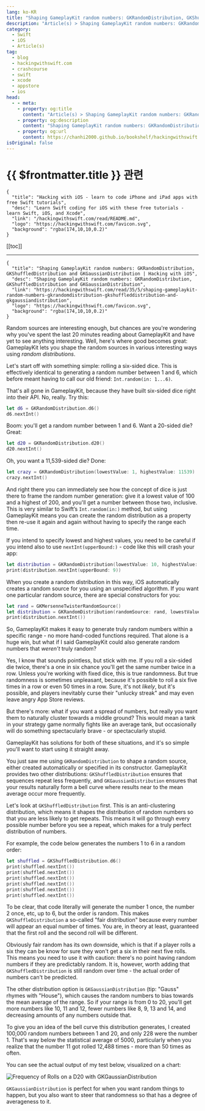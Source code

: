 ```yaml
---
lang: ko-KR
title: "Shaping GameplayKit random numbers: GKRandomDistribution, GKShuffledDistribution and GKGaussianDistribution"
description: "Article(s) > Shaping GameplayKit random numbers: GKRandomDistribution, GKShuffledDistribution and GKGaussianDistribution"
category:
  - Swift
  - iOS
  - Article(s)
tag: 
  - blog
  - hackingwithswift.com
  - crashcourse
  - swift
  - xcode
  - appstore
  - ios  
head:
  - - meta:
    - property: og:title
      content: "Article(s) > Shaping GameplayKit random numbers: GKRandomDistribution, GKShuffledDistribution and GKGaussianDistribution"
    - property: og:description
      content: "Shaping GameplayKit random numbers: GKRandomDistribution, GKShuffledDistribution and GKGaussianDistribution"
    - property: og:url
      content: https://chanhi2000.github.io/bookshelf/hackingwithswift.com/read/35/05-shaping-gameplaykit-random-numbers-gkrandomdistribution-gkshuffleddistribution-and-gkgaussiandistribution.html
isOriginal: false
---
```


# {{ $frontmatter.title }} 관련

```component VPCard
{
  "title": "Hacking with iOS - learn to code iPhone and iPad apps with free Swift tutorials",
  "desc": "Learn Swift coding for iOS with these free tutorials - learn Swift, iOS, and Xcode",
  "link": "/hackingwithswift.com/read/README.md",
  "logo": "https://hackingwithswift.com/favicon.svg",
  "background": "rgba(174,10,10,0.2)"
}
```

[[toc]]

---

```component VPCard
{
  "title": "Shaping GameplayKit random numbers: GKRandomDistribution, GKShuffledDistribution and GKGaussianDistribution | Hacking with iOS",
  "desc": "Shaping GameplayKit random numbers: GKRandomDistribution, GKShuffledDistribution and GKGaussianDistribution",
  "link": "https://hackingwithswift.com/read/35/5/shaping-gameplaykit-random-numbers-gkrandomdistribution-gkshuffleddistribution-and-gkgaussiandistribution",
  "logo": "https://hackingwithswift.com/favicon.svg",
  "background": "rgba(174,10,10,0.2)"
}
```

Random sources are interesting enough, but chances are you're wondering why you've spent the last 20 minutes reading about GameplayKit and have yet to see anything interesting. Well, here's where good becomes great: GameplayKit lets you shape the random sources in various interesting ways using *random distributions*.

Let's start off with something simple: rolling a six-sided dice. This is effectively identical to generating a random number between 1 and 6, which before meant having to call our old friend: `Int.random(in: 1...6)`.

That's all gone in GameplayKit, because they have built six-sided dice right into their API. No, really. Try this:

```swift
let d6 = GKRandomDistribution.d6()
d6.nextInt()
```

Boom: you'll get a random number between 1 and 6. Want a 20-sided die? Great:

```swift
let d20 = GKRandomDistribution.d20()
d20.nextInt()
```

Oh, you want a 11,539-sided die? Done:

```swift
let crazy = GKRandomDistribution(lowestValue: 1, highestValue: 11539)
crazy.nextInt()
```

And right there you can immediately see how the concept of dice is just there to frame the random number generation: give it a lowest value of 100 and a highest of 200, and you'll get a number between those two, inclusive. This is very similar to Swift’s `Int.random(in:)` method, but using GameplayKit means you can create the random distribution as a property then re-use it again and again without having to specify the range each time.

If you intend to specify lowest and highest values, you need to be careful if you intend also to use `nextInt(upperBound:)` - code like this will crash your app:

```swift
let distribution = GKRandomDistribution(lowestValue: 10, highestValue: 20)
print(distribution.nextInt(upperBound: 9))
```

When you create a random distribution in this way, iOS automatically creates a random source for you using an unspecified algorithm. If you want one particular random source, there are special constructors for you:

```swift
let rand = GKMersenneTwisterRandomSource()
let distribution = GKRandomDistribution(randomSource: rand, lowestValue: 10, highestValue: 20)
print(distribution.nextInt())
```

So, GameplayKit makes it easy to generate truly random numbers within a specific range - no more hand-coded functions required. That alone is a huge win, but what if I said GameplayKit could also generate random numbers that *weren't* truly random?

Yes, I know that sounds pointless, but stick with me. If you roll a six-sided die twice, there's a one in six chance you'll get the same number twice in a row. Unless you're working with fixed dice, this is true randomness. But true randomness is sometimes unpleasant, because it's possible to roll a six five times in a row or even 50 times in a row. Sure, it's not *likely*, but it's possible, and players inevitably curse their "unlucky streak" and may even leave angry App Store reviews.

But there's more: what if you want a spread of numbers, but really you want them to naturally cluster towards a middle ground? This would mean a tank in your strategy game normally fights like an average tank, but occasionally will do something spectacularly brave - or spectacularly stupid.

GameplayKit has solutions for both of these situations, and it's so simple you'll want to start using it straight away.

You just saw me using `GKRandomDistribution` to shape a random source, either created automatically or specified in its constructor. GameplayKit provides two other distributions: `GKShuffledDistribution` ensures that sequences repeat less frequently, and `GKGaussianDistribution` ensures that your results naturally form a bell curve where results near to the mean average occur more frequently.

Let's look at `GKShuffledDistribution` first. This is an anti-clustering distribution, which means it shapes the distribution of random numbers so that you are less likely to get repeats. This means it will go through every possible number before you see a repeat, which makes for a truly perfect distribution of numbers.

For example, the code below generates the numbers 1 to 6 in a random order:

```swift
let shuffled = GKShuffledDistribution.d6()
print(shuffled.nextInt())
print(shuffled.nextInt())
print(shuffled.nextInt())
print(shuffled.nextInt())
print(shuffled.nextInt())
print(shuffled.nextInt())
```

To be clear, that code literally will generate the number 1 once, the number 2 once, etc, up to 6, but the order is random. This makes `GKShuffleDistribution` a so-called "fair distribution" because every number will appear an equal number of times. You are, in theory at least, guaranteed that the first roll and the second roll will be different.

Obviously fair random has its own downside, which is that if a player rolls a six they can be know for sure they won't get a six in their next five rolls. This means you need to use it with caution: there's no point having random numbers if they are predictably random. It is, however, worth adding that `GKShuffledDistribution` is still random over time - the actual order of numbers can't be predicted.

The other distribution option is `GKGaussianDistribution` (tip: "Gauss" rhymes with "House"), which causes the random numbers to bias towards the mean average of the range. So if your range is from 0 to 20, you'll get more numbers like 10, 11 and 12, fewer numbers like 8, 9, 13 and 14, and decreasing amounts of any numbers outside that.

To give you an idea of the bell curve this distribution generates, I created 100,000 random numbers between 1 and 20, and only 228 were the number 1. That's way below the statistical average of 5000, particularly when you realize that the number 11 got rolled 12,488 times - more than 50 times as often.

You can see the actual output of my test below, visualized on a chart:

![Frequency of Rolls on a D20 with `GKGaussianDistribution`](https://hackingwithswift.com/img/books/hws/35-1@2x.png)

`GKGaussianDistribution` is perfect for when you want random things to happen, but you also want to steer that randomness so that has a degree of averageness to it.

